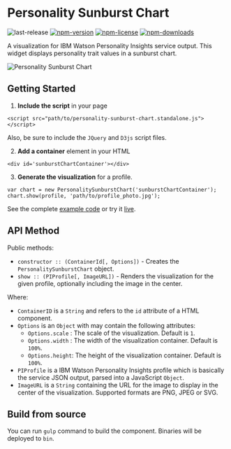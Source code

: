 # Personality Sunburst Chart

![last-release](https://img.shields.io/github/tag/personality-insights/sunburst-chart.svg) 
[![npm-version](https://img.shields.io/npm/v/personality-sunburst-chart.svg)](https://www.npmjs.com/package/personality-sunburst-chart)
[![npm-license](https://img.shields.io/npm/l/personality-sunburst-chart.svg)](https://www.npmjs.com/package/personality-sunburst-chart)
[![npm-downloads](https://img.shields.io/npm/dm/personality-sunburst-chart.svg)](https://www.npmjs.com/package/personality-sunburst-chart)


A visualization for IBM Watson Personality Insights service output. This widget displays personality trait values in a sunburst chart.

![Personality Sunburst Chart](./docs/personality-sunburst-chart.png)

## Getting Started

1. **Include the script** in your page
```
<script src="path/to/personality-sunburst-chart.standalone.js"></script>
```
Also, be sure to include the `JQuery` and `D3js` script files.

2. **Add a container** element in your HTML

```
<div id='sunburstChartContainer'></div>
```

3. **Generate the visualization** for a profile.
```
var chart = new PersonalitySunburstChart('sunburstChartContainer');
chart.show(profile, 'path/to/profile_photo.jpg');
```

See the complete [example code](./examples/example.html) or try it [live](https://rawgit.com/ibm-silvergate/personality-sunburst-chart/master/examples/example.html).

## API Method

Public methods:
  - `constructor :: (ContainerId[, Options])` - Creates the `PersonalitySunburstChart` object.
  - `show :: (PIProfile[, ImageURL])` - Renders the visualization for the given profile, optionally including the image in the center.

Where:
  - `ContainerID` is a `String` and refers to the `id` attribute of a HTML component.
  - `Options` is an `Object` with may contain the following attributes:
    - `Options.scale` : The scale of the visualization. Default is `1`.
    - `Options.width` : The width of the visualization container. Default is `100%`.
    - `Options.height`: The height of the visualization container. Default is `100%`.
  - `PIProfile` is a IBM Watson Personality Insights profile which is basically the service JSON output, parsed into a JavaScript `Object`.
  - `ImageURL` is a `String` containing the URL for the image to display in the center of the visualization. Supported formats are PNG, JPEG or SVG.


## Build from source

You can run `gulp` command to build the component. Binaries will be
deployed to `bin`.
